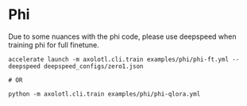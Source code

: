# Phi

Due to some nuances with the phi code, please use deepspeed when training phi for full finetune.

```shell
accelerate launch -m axolotl.cli.train examples/phi/phi-ft.yml --deepspeed deepspeed_configs/zero1.json

# OR

python -m axolotl.cli.train examples/phi/phi-qlora.yml
```
